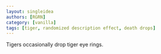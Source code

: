 ```yaml
---
layout: singleidea
authors: [RGRN]
category: [vanilla]
tags: [tiger, randomized description effect, death drops]
---
```

Tigers occasionally drop tiger eye rings.
